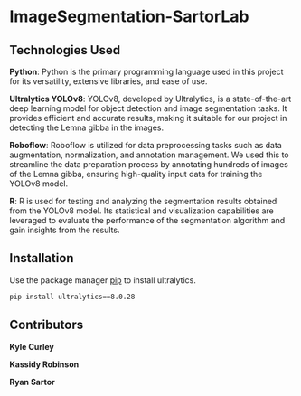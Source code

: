 # ImageSegmentation-SartorLab
## Technologies Used
**Python**: Python is the primary programming language used in this project for its versatility, extensive libraries, and ease of use.

**Ultralytics YOLOv8**: YOLOv8, developed by Ultralytics, is a state-of-the-art deep learning model for object detection and image segmentation tasks. It provides efficient and accurate results, making it suitable for our project in detecting the Lemna gibba in the images.

**Roboflow**: Roboflow is utilized for data preprocessing tasks such as data augmentation, normalization, and annotation management. We used this to streamline the data preparation process by annotating hundreds of images of the Lemna gibba, ensuring high-quality input data for training the YOLOv8 model.

**R**: R is used for testing and analyzing the segmentation results obtained from the YOLOv8 model. Its statistical and visualization capabilities are leveraged to evaluate the performance of the segmentation algorithm and gain insights from the results.

## Installation

Use the package manager [pip](https://pip.pypa.io/en/stable/) to install ultralytics.

```bash
pip install ultralytics==8.0.28
```
## Contributors
**Kyle Curley**

**Kassidy Robinson**

**Ryan Sartor**
